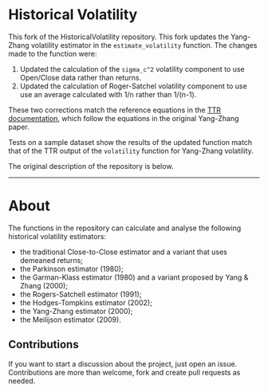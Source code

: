 # Historical Volatility

This fork of the HistoricalVolatility repository. This fork updates the Yang-Zhang volatility estimator in the `estimate_volatility` function. The changes made to the function were: 
1. Updated the calculation of the `sigma_c^2` volatility component to use Open/Close data rather than returns.
2. Updated the calculation of Roger-Satchel volatility component to use use an average calculated with 1/n rather than 1/(n-1). 

These two corrections match the reference equations in the [TTR documentation](https://github.com/TommasoBelluzzo/HistoricalVolatility), which follow the equations in the original Yang-Zhang paper. 

Tests on a sample dataset show the results of the updated function match that of the TTR output of the `volatility` function for Yang-Zhang volatility. 

The original description of the repository is below.

--------

# About 
The functions in the repository can calculate and analyse the following historical volatility estimators:
* the traditional Close-to-Close estimator and a variant that uses demeaned returns;
* the Parkinson estimator (1980);
* the Garman-Klass estimator (1980) and a variant proposed by Yang & Zhang (2000);
* the Rogers-Satchell estimator (1991);
* the Hodges-Tompkins estimator (2002);
* the Yang-Zhang estimator (2000);
* the Meilijson estimator (2009).

## Contributions

If you want to start a discussion about the project, just open an issue.
Contributions are more than welcome, fork and create pull requests as needed.

